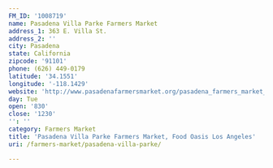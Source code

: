 ```yaml
---
FM_ID: '1008719'
name: Pasadena Villa Parke Farmers Market
address_1: 363 E. Villa St.
address_2: ''
city: Pasadena
state: California
zipcode: '91101'
phone: (626) 449-0179
latitude: '34.1551'
longitude: '-118.1429'
website: 'http://www.pasadenafarmersmarket.org/pasadena_farmers_market_villa_parke.html'
day: Tue
open: '830'
close: '1230'
'': ''
category: Farmers Market
title: 'Pasadena Villa Parke Farmers Market, Food Oasis Los Angeles'
uri: /farmers-market/pasadena-villa-parke/

---
```

